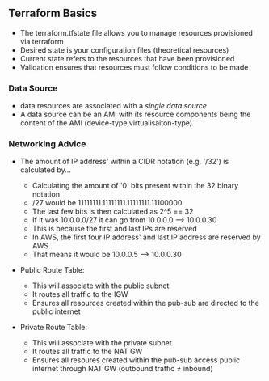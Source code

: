 ## Terraform Basics

* The terraform.tfstate file allows you to manage resources provisioned via terraform
* Desired state is your configuration files (theoretical resources)
* Current state refers to the resources that have been provisioned
* Validation ensures that resources must follow conditions to be made


### Data Source

* data resources are associated with a *single data source*
* A data source can be an AMI with its resource components being the content of the AMI (device-type,virtualisaiton-type)

### Networking Advice

* The amount of IP address' within a CIDR notation (e.g. '/32') is calculated by...
  * Calculating the amount of '0' bits present within the 32 binary notation
  * /27 would be 11111111.11111111.11111111.11100000 
  * The last few bits is then calculated as 2^5 == 32
  * If it was 10.0.0.0/27 it can go from 10.0.0.0 --> 10.0.0.30
  * This is because the first and last IPs are reserved
  * In AWS, the first four IP address' and last IP address are reserved by AWS
  * That means it would be 10.0.0.5 --> 10.0.0.30


* Public Route Table:
  * This will associate with the public subnet
  * It routes all traffic to the IGW
  * Ensures all resources created within the pub-sub are directed to the public internet

* Private Route Table:
  * This will associate with the private subnet
  * It routes all traffic to the NAT GW
  * Ensures all resoures created within the pub-sub access public internet through NAT GW (outbound traffic ≠ inbound)